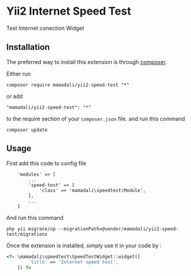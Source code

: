 Yii2 Internet Speed Test
========================
Test Internet conection Widget

Installation
------------

The preferred way to install this extension is through [composer](http://getcomposer.org/download/).

Either run

```
composer require mamadali/yii2-speed-test "*"
```

or add

```
"mamadali/yii2-speed-test": "*"
```

to the require section of your `composer.json` file.
and run this command

```
composer update
```


Usage
-----
First add this code to config file
```
    'modules' => [
        ...
    	'speed-test' => [
    		'class' => 'mamadali\speedtest\Module',
		],
        ...
    ]
```

And run this command
```
php yii migrate/up --migrationPath=@vendor/mamadali/yii2-speed-test/migrations
```

Once the extension is installed, simply use it in your code by  :

```php
<?= \mamadali\speedtest\SpeedTestWidget::widget([
    	'title' => 'Internet speed test',
    ]) ?>
```